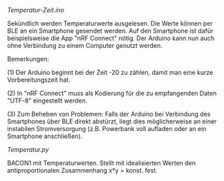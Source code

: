 *Temperatur-Zeit.ino*

Sekündlich werden Temperaturwerte ausgelesen. Die Werte können per BLE an ein Smartphone gesendet werden. Auf den Smartphone ist dafür beispielsweise die App "nRF Connect" nötig.
Der Arduino kann nun auch ohne Verbindung zu einem Computer genutzt werden.

Bemerkungen:

(1) Der Arduino beginnt bei der Zeit -20 zu zählen, damit man eine kurze Vorbereitungszeit hat.

(2) In "nRF Connect" muss als Kodierung für die zu empfangenden Daten "UTF-8" eingestellt werden.

(3) Zum Beheben von Problemen: Falls der Arduino bei Verbindung des Smartphones über BLE direkt abstürzt, liegt dies möglicherweise an einer instabilen Stromversorgung (z.B. Powerbank voll aufladen oder an ein Smartphone anschließen).




*Temperatur.py*

BACON1 mit Temperaturwerten.
Stellt mit idealisierten Werten den antiproportionalen Zusammenhang x*y = konst. fest.
